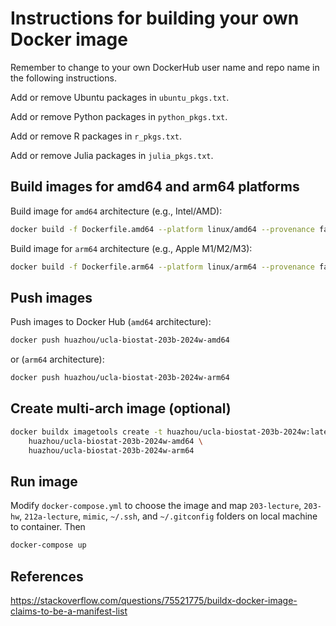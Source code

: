 # Instructions for building your own Docker image

Remember to change to your own DockerHub user name and repo name in the following instructions.

Add or remove Ubuntu packages in `ubuntu_pkgs.txt`.

Add or remove Python packages in `python_pkgs.txt`.

Add or remove R packages in `r_pkgs.txt`.

Add or remove Julia packages in `julia_pkgs.txt`.

## Build images for amd64 and arm64 platforms

Build image for `amd64` architecture (e.g., Intel/AMD):
```bash
docker build -f Dockerfile.amd64 --platform linux/amd64 --provenance false --tag huazhou/ucla-biostat-203b-2024w-amd64 .
```

Build image for `arm64` architecture (e.g., Apple M1/M2/M3):
```bash
docker build -f Dockerfile.arm64 --platform linux/arm64 --provenance false --tag huazhou/ucla-biostat-203b-2024w-arm64 .
```

## Push images

Push images to Docker Hub (`amd64` architecture):
```bash
docker push huazhou/ucla-biostat-203b-2024w-amd64
```
or (`arm64` architecture):
```bash
docker push huazhou/ucla-biostat-203b-2024w-arm64
```

## Create multi-arch image (optional)

```bash
docker buildx imagetools create -t huazhou/ucla-biostat-203b-2024w:latest \
    huazhou/ucla-biostat-203b-2024w-amd64 \
    huazhou/ucla-biostat-203b-2024w-arm64
```

## Run image

Modify `docker-compose.yml` to choose the image and map `203-lecture`, `203-hw`, `212a-lecture`, `mimic`, `~/.ssh`, and `~/.gitconfig`  folders on local machine to container. Then
```bash
docker-compose up
```

## References

<https://stackoverflow.com/questions/75521775/buildx-docker-image-claims-to-be-a-manifest-list>
